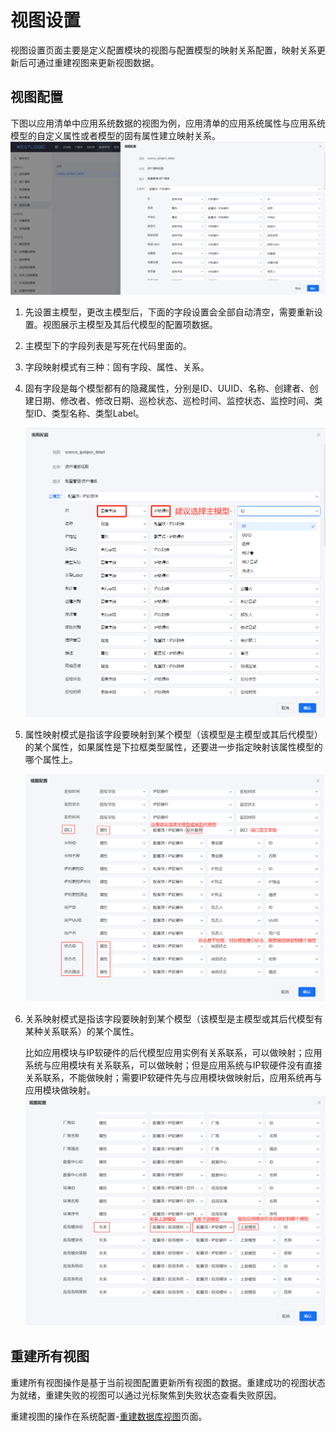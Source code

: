 # 视图设置
视图设置页面主要是定义配置模块的视图与配置模型的映射关系配置，映射关系更新后可通过重建视图来更新视图数据。

## 视图配置
下图以应用清单中应用系统数据的视图为例，应用清单的应用系统属性与应用系统模型的自定义属性或者模型的固有属性建立映射关系。
![](images/视图设置_视图配置.png)
1. 先设置主模型，更改主模型后，下面的字段设置会全部自动清空，需要重新设置。视图展示主模型及其后代模型的配置项数据。
2. 主模型下的字段列表是写死在代码里面的。
3. 字段映射模式有三种：固有字段、属性、关系。
4. 固有字段是每个模型都有的隐藏属性，分别是ID、UUID、名称、创建者、创建日期、修改者、修改日期、巡检状态、巡检时间、监控状态、监控时间、类型ID、类型名称、类型Label。
   
   ![](images/视图设置_视图配置_固有字段.png)

5. 属性映射模式是指该字段要映射到某个模型（该模型是主模型或其后代模型）的某个属性，如果属性是下拉框类型属性，还要进一步指定映射该属性模型的哪个属性上。
   
   ![](images/视图设置_视图配置_属性映射.png)

6. 关系映射模式是指该字段要映射到某个模型（该模型是主模型或其后代模型有某种关系联系）的某个属性。
   
   比如应用模块与IP软硬件的后代模型应用实例有关系联系，可以做映射；应用系统与应用模块有关系联系，可以做映射；但是应用系统与IP软硬件没有直接关系联系，不能做映射；需要IP软硬件先与应用模块做映射后，应用系统再与应用模块做映射。
   ![](images/视图设置_视图配置_关系映射.png)
## 重建所有视图
重建所有视图操作是基于当前视图配置更新所有视图的数据。重建成功的视图状态为就绪，重建失败的视图可以通过光标聚焦到失败状态查看失败原因。

重建视图的操作在系统配置-[重建数据库视图](../../100.系统配置/5.基础服务/基础服务.md)页面。
